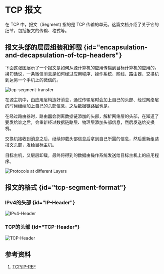 # TCP 报文 

在 TCP 中，报文（Segment) 指的是 TCP 传输的单元。这篇文档介绍了关于它的细节，包括报文的传输、格式等。

## 报文头部的层层组装和卸载 {id="encapsulation-and-decapsulation-of-tcp-headers"}

下面这张图展示了一个报文是如何从源计算机的应用传输到目标计算机的应用的。换句话说，一条微信消息是如何经过应用程序、操作系统、网线、路由器、交换机到达另一个手机上的微信的。

<img src="http://file-linker.oss-cn-hangzhou.aliyuncs.com/Y4GmCepACiteKd7P4WsE.jpg" alt="tcp-segment-transfer"/>

在源主机中，由应用层构造好消息，通过传输层时会加上自己的头部、经过网络层的时候继续加上自己的头部信息，之后数据链路层也是。

在经过路由器时，路由器会剥离数据链添加的头部，解析网络层的头部，在知道了要发给谁之后，会重新经过数据链路层、物理层添加头部信息，然后发送给交换机。

交换机接收到消息之后，继续卸载头部信息后拿到自己所需的信息，然后重新组装报文头部，发给目标主机。

目标主机，又层层卸载，最终将得到的数据由操作系统发送给目标主机上的应用程序。

<img src="http://file-linker.oss-cn-hangzhou.aliyuncs.com/oeY8Oo9PYW6b1YoJ93SN.png" alt="Protocols at different Layers"/>

## 报文的格式 {id="tcp-segment-format"}

### IPv4的头部 {id="IP-Header"}

<img src="http://file-linker.oss-cn-hangzhou.aliyuncs.com/4Lkfi8TRQIcrMre5l9G0.png" alt="IPv4-Header"/>

### TCP的头部 {id="TCP-Header"}

<img src="http://file-linker.oss-cn-hangzhou.aliyuncs.com/HOlmQaZJ95gHnzhqpApW.png" alt="TCP-Header"/>

## 参考资料

1. [TCP/IP-REF](https://nmap.org/book/tcpip-ref.html)